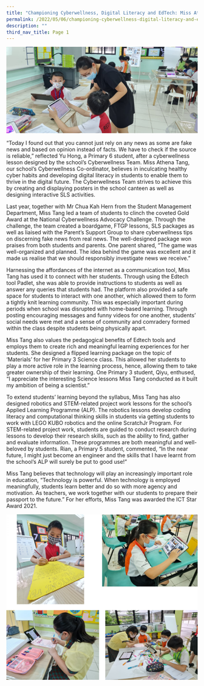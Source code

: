 ```yaml
---
title: "Championing Cyberwellness, Digital Literacy and EdTech: Miss Athena Tang"
permalink: /2022/05/06/championing-cyberwellness-digital-literacy-and-edtech-miss-athena-tang/
description: ""
third_nav_title: Page 1
---
```

<img src="/images/Banner-Picture.jpeg">
<p>&ldquo;Today I found out that you cannot just rely on any news as some are fake news and based on opinion instead of facts. We have to check if the source is reliable,&rdquo; reflected Yu Hong, a Primary 6 student, after a cyberwellness lesson designed by the school&rsquo;s Cyberwellness Team. Miss Athena Tang, our school&rsquo;s Cyberwellness Co-ordinator, believes in inculcating healthy cyber habits and developing digital literacy in students to enable them to thrive in the digital future. The Cyberwellness Team strives to achieve this by creating and displaying posters in the school canteen as well as designing interactive SLS activities.</p>
<p>Last year, together with Mr Chua Kah Hern from the Student Management Department, Miss Tang led a team of students to clinch the coveted Gold Award at the National Cyberwellness Advocacy Challenge. Through the challenge, the team created a boardgame, FTGP lessons, SLS packages as well as liaised with the Parent&rsquo;s Support Group to share cyberwellness tips on discerning fake news from real news. The well-designed package won praises from both students and parents. One parent shared, &ldquo;The game was well-organized and planned. The idea behind the game was excellent and it made us realise that we should responsibly investigate news we receive.&rdquo;</p>
<p>Harnessing the affordances of the internet as a communication tool, Miss Tang has used it to connect with her students. Through using the Edtech tool Padlet, she was able to provide instructions to students as well as answer any queries that students had. The platform also provided a safe space for students to interact with one another, which allowed them to form a tightly knit learning community. This was especially important during periods when school was disrupted with home-based learning. Through posting encouraging messages and funny videos for one another, students&rsquo; social needs were met and a sense of community and comradery formed within the class despite students being physically apart.</p>
<p>Miss Tang also values the pedagogical benefits of Edtech tools and employs them to create rich and meaningful learning experiences for her students. She designed a flipped learning package on the topic of &lsquo;Materials&rsquo; for her Primary 3 Science class. This allowed her students to play a more active role in the learning process, hence, allowing them to take greater ownership of their learning. One Primary 3 student, Qiyu, enthused, &ldquo;I appreciate the interesting Science lessons Miss Tang conducted as it built my ambition of being a scientist.&rdquo;</p>
<p>To extend students&rsquo; learning beyond the syllabus, Miss Tang has also designed robotics and STEM-related project work lessons for the school&rsquo;s Applied Learning Programme (ALP). The robotics lessons develop coding literacy and computational thinking skills in students via getting students to work with LEGO KUBO robotics and the online ScratchJr Program. For STEM-related project work, students are guided to conduct research during lessons to develop their research skills, such as the ability to find, gather and evaluate information. These programmes are both meaningful and well-beloved by students. Rian, a Primary 5 student, commented, &ldquo;In the near future, I might just become an engineer and the skills that I have learnt from the school&rsquo;s ALP will surely be put to good use!&rdquo;</p>
<p>Miss Tang believes that technology will play an increasingly important role in education, &ldquo;Technology is powerful. When technology is employed meaningfully, students learn better and do so with more agency and motivation. As teachers, we work together with our students to prepare their passport to the future.&rdquo; For her efforts, Miss Tang was awarded the ICT Star Award 2021.</p>
<img src="/images/cyberwellness.jpg">